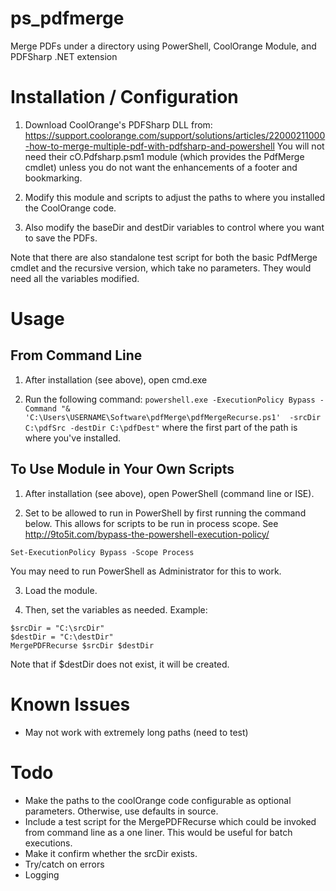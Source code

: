 # ps_pdfmerge
Merge PDFs under a directory using PowerShell, CoolOrange Module, and PDFSharp .NET extension

Installation / Configuration
============================
1. Download CoolOrange's PDFSharp DLL from:
https://support.coolorange.com/support/solutions/articles/22000211000-how-to-merge-multiple-pdf-with-pdfsharp-and-powershell
You will not need their cO.Pdfsharp.psm1 module (which provides the PdfMerge cmdlet)
unless you do not want the enhancements of a footer and bookmarking.

2. Modify this module and scripts to adjust the paths to where you installed the CoolOrange code.

3. Also modify the baseDir and destDir variables to control where you want to save the PDFs.

Note that there are also standalone test script for both the basic PdfMerge cmdlet
and the recursive version, which take no parameters. They would need all the variables modified.

Usage
=====

From Command Line
-----------------
1. After installation (see above), open cmd.exe

2. Run the following command:
`powershell.exe -ExecutionPolicy Bypass -Command "& 'C:\Users\USERNAME\Software\pdfMerge\pdfMergeRecurse.ps1'  -srcDir C:\pdfSrc -destDir C:\pdfDest"`
where the first part of the path is where you've installed.

To Use Module in Your Own Scripts
---------------------------------
1. After installation (see above), open PowerShell (command line or ISE).

2. Set to be allowed to run in PowerShell by first running the command below. This allows for scripts to be run in process scope.
See http://9to5it.com/bypass-the-powershell-execution-policy/

`Set-ExecutionPolicy Bypass -Scope Process`

You may need to run PowerShell as Administrator for this to work.

3. Load the module.


4. Then, set the variables as needed. Example:

~~~~
$srcDir = "C:\srcDir"
$destDir = "C:\destDir"
MergePDFRecurse $srcDir $destDir
~~~~

Note that if $destDir does not exist, it will be created.

Known Issues
============

* May not work with extremely long paths (need to test)

Todo
====

* Make the paths to the coolOrange code configurable as optional parameters. Otherwise, use defaults in source.
* Include a test script for the MergePDFRecurse which could be invoked from command line as a one liner. 
This would be useful for batch executions.
* Make it confirm whether the srcDir exists.
* Try/catch on errors
* Logging


